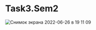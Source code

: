 # Task3.Sem2
![Снимок экрана 2022-06-26 в 19 11 09](https://user-images.githubusercontent.com/90615129/175823425-d4eb9178-c267-44b3-b300-f1ad6da300a4.png)
